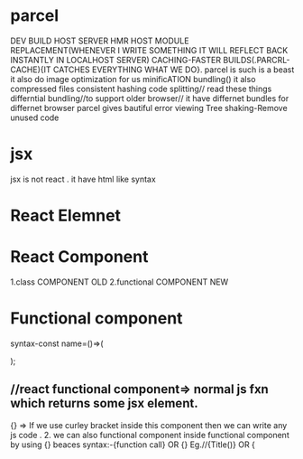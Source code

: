 # parcel

DEV BUILD
HOST SERVER
HMR HOST MODULE REPLACEMENT(WHENEVER I WRITE SOMETHING IT WILL REFLECT BACK INSTANTLY IN LOCALHOST SERVER)
CACHING-FASTER BUILDS(.PARCRL-CACHE){IT CATCHES EVERYTHING WHAT WE DO}.
parcel is such is a beast
it also do image optimization for us
minificATION
bundling()
it also compressed files
consistent hashing
code splitting// read these things
differntial bundling//to support older browser// it have differnet bundles for differnet browser
parcel gives bautiful error viewing
Tree shaking-Remove unused code

# jsx

jsx is not react . it have html like syntax

# React Elemnet

# React Component

1.class COMPONENT OLD
2.functional COMPONENT NEW

# Functional component

syntax-const name=()=>(

);

## //react functional component=> normal js fxn which returns some jsx element.

{} => If we use curley bracket inside this component then we can write any js code . 2. we can also functional component inside functional component by using {} beaces
syntax:-{function call} OR {<Function name/>} Eg.//{Title()} OR {<Title />}

# app structure

// food site
//header=>logo,about, contact us,address ,cart
//body
//footer

# There are two types of export

# 1-Default

#SYNTAX-IMPORT->import component from "path";
#Syntax-EXPORT->export default component ;

# 2- Named Import/Export

#Syntax-Import->import{ component } from "path";
#Syntax-Export->export const component;

#### class component

/_ <h2>Count:-{this.obj.count}</h2> _/}
{/_ <button
onClick={() => {
this.setState({
count: this.obj.count++,
});
}} >
count increase
</button> _/

####

/\*\*\*

#### react lifecycle working

- constructor is called(dummy data)
-
- render(dummy)
- -----<HTML DUMMY>
-
- component did mount
- ------ <API> Call
- -------<This.setstate>-> state variable is updated
- \*---- update Cycle start
  render(api data)
     <HTML> with data

  component did update

  \*/

# // I hAve made a custom hook page name is Usestaus

## always try to use the word use during creating hooks.

